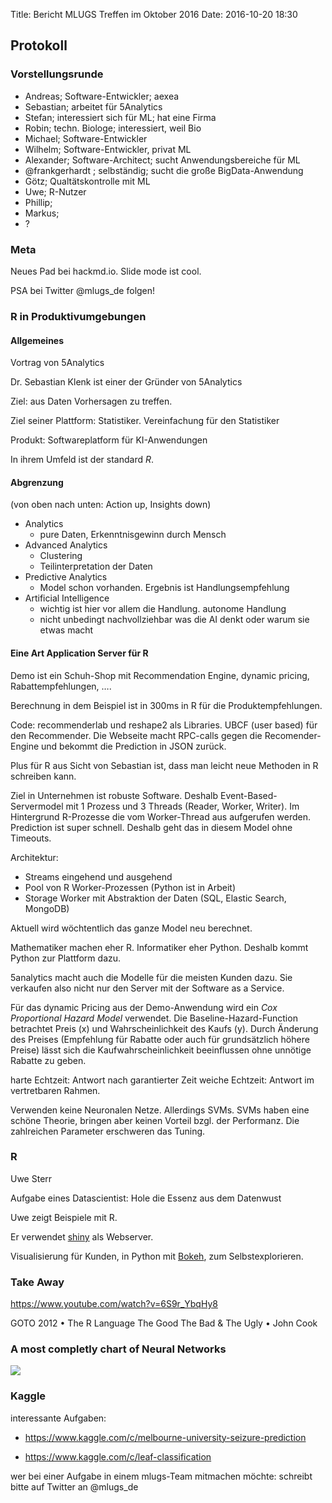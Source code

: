 Title: Bericht MLUGS Treffen im Oktober 2016
Date: 2016-10-20 18:30

## Protokoll

### Vorstellungsrunde

* Andreas; Software-Entwickler; aexea
* Sebastian; arbeitet für 5Analytics
* Stefan; interessiert sich für ML; hat eine Firma
* Robin; techn. Biologe; interessiert, weil Bio
* Michael; Software-Entwickler
* Wilhelm; Software-Entwickler, privat ML
* Alexander; Software-Architect; sucht Anwendungsbereiche für ML
* @frankgerhardt ; selbständig; sucht die große BigData-Anwendung
* Götz; Qualtätskontrolle mit ML
* Uwe; R-Nutzer
* Phillip;
* Markus;
* ?

### Meta
Neues Pad bei hackmd.io. Slide mode ist cool. 

PSA bei Twitter @mlugs_de folgen!


### R in Produktivumgebungen

#### Allgemeines

Vortrag von 5Analytics

Dr. Sebastian Klenk ist einer der Gründer von 5Analytics

Ziel: aus Daten Vorhersagen zu treffen.

Ziel seiner Plattform: Statistiker. Vereinfachung für den Statistiker

Produkt: Softwareplatform für KI-Anwendungen

In ihrem Umfeld ist der standard *R*.

#### Abgrenzung

(von oben nach unten: Action up, Insights down)

- Analytics
  - pure Daten, Erkenntnisgewinn durch Mensch
- Advanced Analytics
  - Clustering
  - Teilinterpretation der Daten
- Predictive Analytics
  - Model schon vorhanden. Ergebnis ist Handlungsempfehlung
- Artificial Intelligence
  - wichtig ist hier vor allem die Handlung. autonome Handlung
  - nicht unbedingt nachvollziehbar was die AI denkt oder warum sie etwas macht

#### Eine Art Application Server für R

Demo ist ein Schuh-Shop mit Recommendation Engine, dynamic pricing, Rabattempfehlungen, ….

Berechnung in dem Beispiel ist in 300ms in R für die Produktempfehlungen.

Code: recommenderlab und reshape2 als Libraries.  UBCF (user based) für den Recommender.
Die Webseite macht RPC-calls gegen die Recomender-Engine und bekommt die Prediction in JSON zurück.

Plus für R aus Sicht von Sebastian ist, dass man leicht neue Methoden in R schreiben kann.

Ziel in Unternehmen ist robuste Software. Deshalb Event-Based-Servermodel mit 1 Prozess und 3 Threads (Reader, Worker, Writer).  Im Hintergrund R-Prozesse die vom Worker-Thread aus aufgerufen werden. Prediction ist super schnell. Deshalb geht das in diesem Model ohne Timeouts.

Architektur:
- Streams eingehend und ausgehend
- Pool von R Worker-Prozessen (Python ist in Arbeit)
- Storage Worker mit Abstraktion der Daten (SQL, Elastic Search, MongoDB)

Aktuell wird wöchtentlich das ganze Model neu berechnet.

Mathematiker machen eher R. Informatiker eher Python. Deshalb kommt Python zur Plattform dazu.

5analytics macht auch die Modelle für die meisten Kunden dazu.
Sie verkaufen also nicht nur den Server mit der Software as a Service.

Für das dynamic Pricing aus der Demo-Anwendung wird ein *Cox Proportional Hazard Model* verwendet.  Die Baseline-Hazard-Function betrachtet Preis (x) und Wahrscheinlichkeit des Kaufs (y).  Durch Änderung des Preises (Empfehlung für Rabatte oder auch für grundsätzlich höhere Preise) lässt sich die Kaufwahrscheinlichkeit beeinflussen ohne unnötige Rabatte zu geben.

harte Echtzeit: Antwort nach garantierter Zeit
weiche Echtzeit: Antwort im vertretbaren Rahmen.

Verwenden keine Neuronalen Netze. Allerdings SVMs.  SVMs haben eine schöne Theorie, bringen aber keinen Vorteil bzgl. der Performanz.  Die zahlreichen Parameter erschweren das Tuning.

### R

Uwe Sterr

Aufgabe eines Datascientist: Hole die Essenz aus dem Datenwust

Uwe zeigt Beispiele mit R.

Er verwendet [shiny](http://shiny.rstudio.com/) als Webserver.

Visualisierung für Kunden, in Python mit [Bokeh](http://bokeh.pydata.org/en/latest/docs/gallery.html), zum Selbstexplorieren. 


### Take Away

https://www.youtube.com/watch?v=6S9r_YbqHy8

GOTO 2012 • The R Language The Good The Bad & The Ugly • John Cook


### A most completly chart of Neural Networks

![](http://www.coolinfographics.com/storage/post-images/Neural-Networks-Chart.png)


### Kaggle

interessante Aufgaben:

* https://www.kaggle.com/c/melbourne-university-seizure-prediction

* https://www.kaggle.com/c/leaf-classification

wer bei einer Aufgabe in einem mlugs-Team mitmachen möchte: schreibt bitte auf Twitter an @mlugs_de
